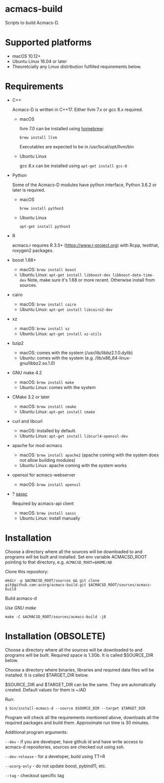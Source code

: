 # acmacs-build

Scripts to build Acmacs-D.

# Supported platforms

 - macOS 10.12+
 - Ubuntu Linux 16.04 or later
 - Theoretcially any Linux distribution fulfilled requirements below.

# Requirements

- C++

  Acmacs-D is written in C++17. Either llvm 7.x or gcc 8.x required.

  * macOS

     llvm 7.0 can be installed using [homebrew](https://brew.sh):

     `brew install llvm`

     Executables are expected to be in /usr/local/opt/llvm/bin

  * Ubuntu Linux

    gcc 8.x can be installed using `apt-get install gcc-8`

- Python

  Some of the Acmacs-D modules have python interface, Python 3.6.2 or later is required.

  * macOS

    `brew install python3`

  * Ubuntu Linux

    `apt-get install python3`

- R

  acmacs.r requires R 3.5+ (https://www.r-project.org) with Rcpp, testthat, roxygen2 packages.
  

- boost 1.68+

  * macOS: `brew install boost`
  * Ubuntu Linux: `apt-get install libboost-dev libboost-date-time-dev`
    Note, make sure it's 1.68 or more recent. Otherwise install from sources.

- cairo

  * macOS: `brew install cairo`
  * Ubuntu Linux: `apt-get install libcairo2-dev`

- xz

  * macOS: `brew install xz`
  * Ubuntu Linux: `apt-get install xz-utils`

- bzip2

  * macOS: comes with the system (/usr/lib/libbz2.1.0.dylib)
  * Ubuntu: comes with the system (e.g. /lib/x86_64-linux-gnu/libbz2.so.1.0)

- GNU make 4.2

  * macOS: `brew install make`
  * Ubuntu Linux: comes with the system

- CMake 3.2 or later

  * macOS: `brew install cmake`
  * Ubuntu Linux: `apt-get install cmake`

- curl and libcurl

  * macOS: installed by default.
  * Ubuntu Linux: `apt-get install libcurl4-openssl-dev`

- apache for mod-acmacs

  * macOS: `brew install apache2` (apache coming with the system does not allow building modules)
  * Ubuntu Linux: apache coming with the system works

- openssl for acmacs-webserver

  * macOS: `brew install openssl`
  
- ? [sassc](https://github.com/sass/sassc)

  Required by acmacs-api client

  * macOS: `brew install sassc`
  * Ubuntu Linux: install manually

# Installation

Choose a directory where all the sources will be downloaded to and
programs will be built and installed. Set env variable ACMACSD\_ROOT
pointing to that directory, e.g. `ACMACSD_ROOT=$HOME/AD`

Clone this repository:

    mkdir -p $ACMACSD_ROOT/sources && git clone git@github.com:acorg/acmacs-build.git $ACMACSD_ROOT/sources/acmacs-build

Build acmacs-d

*Use GNU make* 

    make -C $ACMACSD_ROOT/sources/acmacs-build -j8

# Installation (OBSOLETE)

Choose a directory where all the sources will be downloaded to and
programs will be built. Required space is 1.3Gb. It is called
\$SOURCE_DIR below.

Choose a directory where binaries, libraries and required data files
will be installed. It is called \$TARGET_DIR below.

\$SOURCE_DIR and \$TARGET_DIR can be the same. They are automatically created. Default values for them is ~/AD

Run:

`$ bin/install-acmacs-d --source $SOURCE_DIR --target $TARGET_DIR`

Program will check all the requirements mentioned above, downloads all
the required packages and build them. Approximate run time is 30
minutes.

Additional program arguments:

`--dev` - if you are developer, have github id and have write access
to acmacs-d repositories, sources are checked out using ssh.

`--dev-release` - for a developer, build using TT=R

`--acorg-only` - do not update boost, pybind11, etc.

`--tag` -  checkout specific tag
